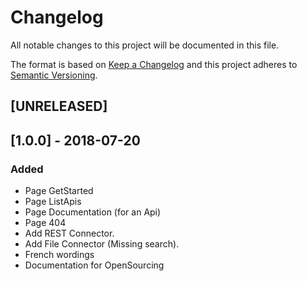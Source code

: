 # Changelog
All notable changes to this project will be documented in this file.

The format is based on [Keep a Changelog](http://keepachangelog.com/en/1.0.0/)
and this project adheres to [Semantic Versioning](http://semver.org/spec/v2.0.0.html).

## [UNRELEASED]

## [1.0.0] - 2018-07-20
### Added
- Page GetStarted
- Page ListApis
- Page Documentation (for an Api)
- Page 404
- Add REST Connector.
- Add File Connector (Missing search).
- French wordings
- Documentation for OpenSourcing
